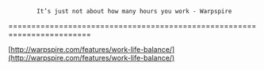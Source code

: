 <!--
id: 224627356
link: http://tumblr.atmos.org/post/224627356/its-just-not-about-how-many-hours-you-work-warpspire
slug: its-just-not-about-how-many-hours-you-work-warpspire
date: Mon Oct 26 2009 23:04:12 GMT-0700 (PDT)
publish: 2009-10-026
tags: 
title: 	  	    It’s just not about how many hours you work - Warpspire
	   
	
-->


	  	    It’s just not about how many hours you work - Warpspire
	   
	
========================================================================

[http://warpspire.com/features/work-life-balance/](http://warpspire.com/features/work-life-balance/)

